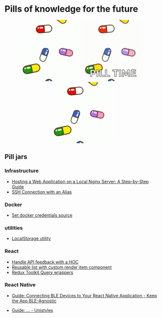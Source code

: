 # Pills of knowledge for the future

<p align="center">
  <img src="./assets/pills-1.gif" alt="pills" width="200" style="max-width: 200px; height: auto;"/>
   <img src="./assets/pills-2.gif" alt="pills" width="200" style="max-width: 200px; height: auto;"/>
    <img src="./assets/pills-1.gif" alt="pills" width="200" style="max-width: 200px; height: auto;"/>
</p>

## Pill jars

### Infrastructure

- [Hosting a Web Application on a Local Nginx Server: A Step-by-Step Guide](./infrastructure/HOSTING_A_WEB_APP.md)
- [SSH Connection with an Alias](./infrastructure/SSH_WITH_ALIAS.md)

### Docker

- [Set docker credentials source](./docker/CHANGE_CREDENTIALS.md)

### utilities

- [LocalStorage utility](./utilities/LOCAL_STORAGE_UTILITY.md)

### React

- [Handle API feedback with a HOC](./react/API_FEEDBACK_HOC.md)
- [Reusable list with custom render item component](./react/REUSABLE_LIST.md)
- [Redux Toolkit Query wrappers](./react/RTK_QUERY_WRAPPERS.md)

### React Native

- [Guide: Connecting BLE Devices to Your React Native Application - Keep the App BLE-Agnostic](./react-native/CONNECT_BLE_DEVICES.md)

- [Guide: ... - Unistyles](./react-native/UNISTYLES.md)
